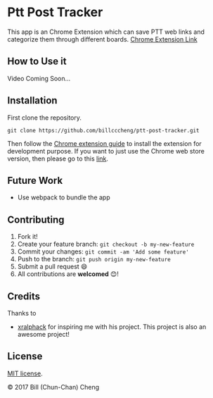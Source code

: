 # Ptt Post Tracker
This app is an Chrome Extension which can save PTT web links and categorize them through different boards.
[Chrome Extension Link](https://chrome.google.com/webstore/detail/ptt-post-tracker/ihcmngdlcfbbafonopkihniggbfopegk/related)

## How to Use it
Video Coming Soon...

## Installation
First clone the repository.
```
git clone https://github.com/billcccheng/ptt-post-tracker.git
```

Then follow the [Chrome extension guide](https://developer.chrome.com/extensions/getstarted) to install
the extension for development purpose. If you want to just use the Chrome web store version, then please
go to this [link](https://chrome.google.com/webstore/detail/ptt-post-tracker/ihcmngdlcfbbafonopkihniggbfopegk/related).

## Future Work
* Use webpack to bundle the app

## Contributing
1. Fork it!
2. Create your feature branch: `git checkout -b my-new-feature`
3. Commit your changes: `git commit -am 'Add some feature'`
4. Push to the branch: `git push origin my-new-feature`
5. Submit a pull request :smile:
6. All contributions are **welcomed** :blush:!

## Credits
Thanks to 
* [xralphack](https://github.com/xralphack/Stackoverflow-Likes) for inspiring me with his project.
This project is also an awesome project!

## License
[MIT license](http://opensource.org/licenses/MIT).

© 2017 Bill (Chun-Chan) Cheng
